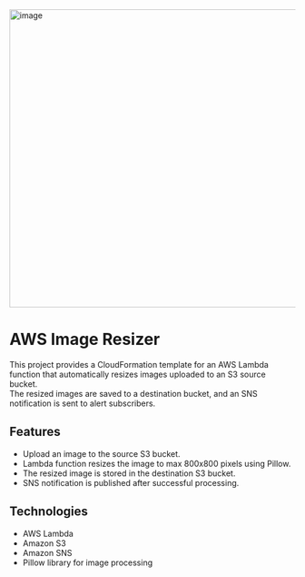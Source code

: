 <img width="800" height="524" alt="image" src="https://github.com/user-attachments/assets/6c5f6646-5a4c-4501-a075-0edfef08117e" />

# AWS Image Resizer

This project provides a CloudFormation template for an AWS Lambda function that automatically resizes images uploaded to an S3 source bucket.  
The resized images are saved to a destination bucket, and an SNS notification is sent to alert subscribers.

## Features
- Upload an image to the source S3 bucket.
- Lambda function resizes the image to max 800x800 pixels using Pillow.
- The resized image is stored in the destination S3 bucket.
- SNS notification is published after successful processing.

## Technologies
- AWS Lambda 
- Amazon S3  
- Amazon SNS  
- Pillow library for image processing  

